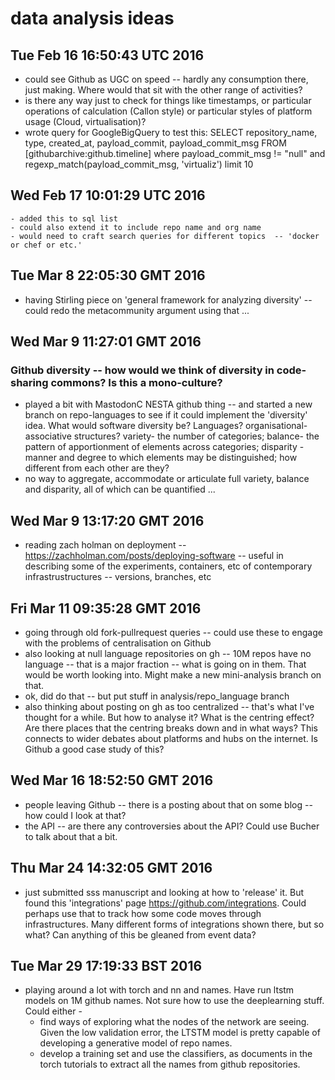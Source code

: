 # data analysis ideas    


## Tue Feb 16 16:50:43 UTC 2016

- could see Github  as UGC on speed -- hardly any consumption there, just making. Where would that sit with the other range of activities?
- is there any way just to check for things like timestamps, or particular operations of calculation (Callon style) or particular styles of platform usage (Cloud, virtualisation)?
- wrote query for GoogleBigQuery to test this:
    SELECT repository_name, type, created_at, payload_commit, payload_commit_msg FROM [githubarchive:github.timeline] 
    where payload_commit_msg != "null" and regexp_match(payload_commit_msg, 'virtualiz') limit 10

## Wed Feb 17 10:01:29 UTC 2016
    - added this to sql list
    - could also extend it to include repo name and org name
    - would need to craft search queries for different topics  -- 'docker or chef or etc.'

## Tue Mar  8 22:05:30 GMT 2016

- having Stirling piece on  'general framework for analyzing diversity' -- could redo the metacommunity argument using that ... 

## Wed Mar  9 11:27:01 GMT 2016

### Github diversity -- how would we think of diversity in code-sharing commons? Is this a mono-culture? 
 - played a bit with MastodonC NESTA github thing -- and started a new branch on repo-languages  to see if it could implement the 'diversity' idea. What would software diversity be? Languages? organisational-associative structures? variety- the number of categories; balance- the pattern of apportionment of elements across categories; disparity - manner and degree to which elements may be distinguished; how different from each other are they? 
 - no way to aggregate, accommodate or articulate full variety, balance and disparity, all of which can be quantified ... 


## Wed Mar  9 13:17:20 GMT 2016
 - reading zach holman on deployment -- https://zachholman.com/posts/deploying-software -- useful in describing some of the experiments, containers, etc of contemporary infrastrustructures -- versions, branches, etc

## Fri Mar 11 09:35:28 GMT 2016
- going through old fork-pullrequest queries -- could use these to engage with the problems of centralisation on Github
- also looking at null language repositories on gh -- 10M repos have no language -- that is a major fraction -- what is going on in them. That would be worth looking into. Might make a new mini-analysis branch on that.  
- ok, did do that -- but put stuff in analysis/repo_language branch
- also thinking about posting on gh as too centralized -- that's what I've thought for a while. But how to analyse it? What is the centring effect? Are there places that the centring breaks down and in what ways? This connects to wider debates about platforms and hubs on the internet. Is Github a good case study of this?


## Wed Mar 16 18:52:50 GMT 2016

- people leaving Github  -- there is a posting about that on some blog -- how could I look at that?
- the API -- are there any controversies about the API? Could use Bucher to talk about that a bit. 

## Thu Mar 24 14:32:05 GMT 2016

- just submitted sss manuscript and looking at how to 'release' it. But found this 'integrations' page https://github.com/integrations. Could perhaps use that to track how some code moves through infrastructures. Many different forms of integrations shown there, but so what? Can anything of this be gleaned from event data?

## Tue Mar 29 17:19:33 BST 2016

- playing around a lot with torch and nn and names. Have run ltstm  models on 1M github names. Not sure how to use the deeplearning stuff. Could either - 
    - find ways of exploring what the nodes of the network are seeing. Given the low validation error, the LTSTM model is pretty capable of developing a generative model of repo names. 
    - develop a training set and use the classifiers, as documents in the torch tutorials to extract all the names from github repositories. 
